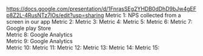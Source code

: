 https://docs.google.com/presentation/d/1FnrasSEg2YHDB0dDhD9bJw4gEFp8Z2L-4RusNTz7IOs/edit?usp=sharing
Metric 1: NPS collected from a screen in our app
Metric 2:
Metric 3:
Metric 4:
Metric 5:
Metric 6:
Metric 7: Google play Store     
Metric 8: Google Analytics     
Metric 9: Google Analytics     
Metric 10:
Metric 11:
Metric 12:
Metric 13:
Metric 14:
Metric 15:

